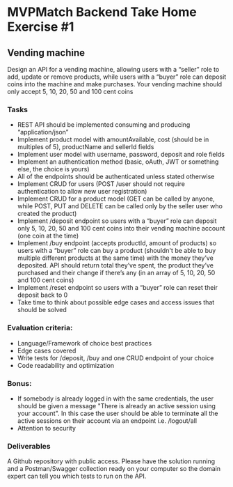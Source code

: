# MVPMatch Backend Take Home Exercise #1

## Vending machine

Design an API for a vending machine, allowing users with a “seller” role to add, update or
remove products, while users with a “buyer” role can deposit coins into the machine and make
purchases. Your vending machine should only accept 5, 10, 20, 50 and 100 cent coins

### Tasks
- REST API should be implemented consuming and producing “application/json”
- Implement product model with amountAvailable, cost (should be in multiples of 5), productName and sellerId fields
- Implement user model with username, password, deposit and role fields
- Implement an authentication method (basic, oAuth, JWT or something else, the choice is yours)
- All of the endpoints should be authenticated unless stated otherwise
- Implement CRUD for users (POST \/user should not require authentication to allow new user registration)
- Implement CRUD for a product model (GET can be called by anyone, while POST, PUT and DELETE can be called only by the seller user who created the product)
- Implement \/deposit endpoint so users with a “buyer” role can deposit only 5, 10, 20, 50 and 100 cent coins into their vending machine account (one coin at the time)
- Implement \/buy endpoint (accepts productId, amount of products) so users with a “buyer” role can buy a product (shouldn't be able to buy multiple different products at the same time) with the money they’ve deposited. API should return total they’ve spent, the product they’ve purchased and their change if there’s any (in an array of 5, 10, 20, 50 and 100 cent coins)
- Implement \/reset endpoint so users with a “buyer” role can reset their deposit back to 0
- Take time to think about possible edge cases and access issues that should be solved

### Evaluation criteria:
- Language/Framework of choice best practices
- Edge cases covered
- Write tests for \/deposit, \/buy and one CRUD endpoint of your choice
- Code readability and optimization

### Bonus:
- If somebody is already logged in with the same credentials, the user should be given a message "There is already an active session using your account". In this case the user should be able to terminate all the active sessions on their account via an endpoint i.e. /logout/all
- Attention to security

### Deliverables
A Github repository with public access. Please have the solution running and a Postman/Swagger collection ready on your computer so the domain expert can tell you which tests to run on the API.